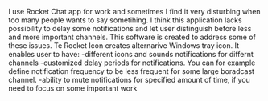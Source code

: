 I use Rocket Chat app for work and sometimes I find it very disturbing when too many people wants to say sometihing. I think this application lacks possibility to delay some notifications and let user distinguish before less and more important channels.
This software is created to address some of these issues. Te Rocket Icon creates alternarive Windows tray icon. It enables user to have:
-different icons and sounds notifications for differnt channels
-customized delay periods for notifications. You can for example define notification frequency to be less frequent for some large boradcast channel.
-ability to mute notifications for specified amount of time, if you need to focus on some important work

